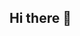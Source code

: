 ## Hi there 👋

<!--
**jmnunag/jmnunag** is a ✨ _special_ ✨ repository because its `README.md` (this file) appears on your GitHub profile.

Here are some ideas to get you started:

- 🔭 I’m currently working on not procrastinating
- 🌱 I’m currently learning not to be lazy
- 👯 I’m looking to collaborate on nothing maybe
- 🤔 I’m looking for help with nothing maybe
- 💬 Ask me about pso2
- ⚡ Fact: Coffee is nice
